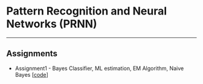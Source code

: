 # Pattern Recognition and Neural Networks (PRNN)

***
## Assignments

* Assignment1 - Bayes Classifier, ML estimation, EM Algorithm, Naive Bayes [[code](https://colab.research.google.com/drive/1NpddGwJ_5J3LgAWiJkPIuIVDhpwMZZvJ?usp=sharing)]
